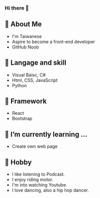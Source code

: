 ### Hi there 👋

<!--
**DoubleTian-tw/DoubleTian-tw** is a ✨ _special_ ✨ repository because its `README.md` (this file) appears on your GitHub profile.

Here are some ideas to get you started:-->

## 💬 About Me
- I'm Taiwanese
- Aspire to become a front-end developer
- GitHub Noob

## 🔭 Langage and skill 
- Visual Baisc, C#
- Html, CSS, JavaScript
- Python

## 🛬 Framework
- React
- Bootstrap

## 🌱 I’m currently learning ...
- Create own web page

## 🛵 Hobby
- I like listening to Podcast.
- I enjoy riding motor.
- I'm into watching Youtube.
- I love dancing, also a hip hop dancer.

<!--
- 👯 I’m looking to collaborate on ...
- 🤔 I’m looking for help with ...
- 💬 Ask me about ...
- 📫 How to reach me: ...
- 😄 Pronouns: ...
- ⚡ Fun fact: ...
-->

